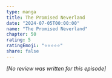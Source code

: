 ```yaml
---
type: manga
title: The Promised Neverland
date: "2024-07-05T00:00:00"
name: "The Promised Neverland"
chapter: 50
rating: 5
ratingEmoji: "⭐️⭐️⭐️⭐️⭐️"
share: false
---
```


_[No review was written for this episode]_